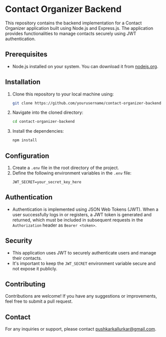 # Contact Organizer Backend

This repository contains the backend implementation for a Contact Organizer application built using Node.js and Express.js. The application provides functionalities to manage contacts securely using JWT authentication.

## Prerequisites
- Node.js installed on your system. You can download it from [nodejs.org](https://nodejs.org/).

## Installation
1. Clone this repository to your local machine using:
   ```bash
   git clone https://github.com/yourusername/contact-organizer-backend.git
   ```
2. Navigate into the cloned directory:
   ```bash
   cd contact-organizer-backend
   ```
3. Install the dependencies:
   ```bash
   npm install
   ```

## Configuration
1. Create a `.env` file in the root directory of the project.
2. Define the following environment variables in the `.env` file:
   ```env
   JWT_SECRET=your_secret_key_here
   ```
   
## Authentication
- Authentication is implemented using JSON Web Tokens (JWT). When a user successfully logs in or registers, a JWT token is generated and returned, which must be included in subsequent requests in the `Authorization` header as `Bearer <token>`.

## Security
- This application uses JWT to securely authenticate users and manage their contacts.
- It's important to keep the `JWT_SECRET` environment variable secure and not expose it publicly.

## Contributing
Contributions are welcome! If you have any suggestions or improvements, feel free to submit a pull request.

## Contact
For any inquiries or support, please contact pushkarkallurkar@gmail.com.
